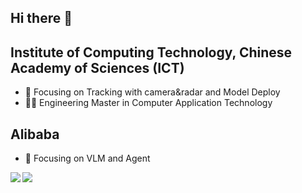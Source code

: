 ## Hi there 👋
## Institute of Computing Technology, Chinese Academy of Sciences (ICT)
- 📖 Focusing on Tracking with camera&radar and Model Deploy
- 👨‍🔧 Engineering Master in Computer Application Technology
## Alibaba
- 📖 Focusing on VLM and Agent

<img align="left" src="https://github-readme-stats.vercel.app/api/top-langs/?username=GodIsBoom&layout=compact" />
<img align="left" src="https://github-readme-stats.vercel.app/api?username=GodIsBoom&show_icons=true&icon_color=CE1D2D&text_color=718096&bg_color=ffffff&hide_title=true" />



<!--
**GodIsBoom/GodIsBoom** is a ✨ _special_ ✨ repository because its `README.md` (this file) appears on your GitHub profile.

Here are some ideas to get you started:

- 🔭 I’m currently working on ...
- 🌱 I’m currently learning ...
- 👯 I’m looking to collaborate on ...
- 🤔 I’m looking for help with ...
- 💬 Ask me about ...
- 📫 How to reach me: ...
- 😄 Pronouns: ...
- ⚡ Fun fact: ...
-->
